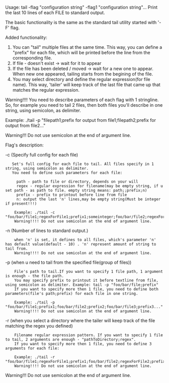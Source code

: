 Usage: tail -flag "configuration string" -flag1 "configuration string"...
Print the last 10 lines of each FILE to standard output.

The basic functionality is the same as the standard tail utility started with '-F' flag.

Added functionality:
1. You can "tail" multiple files at the same time. This way, you can define a "prefix" for each file, 
   which will be printed before the line from the corresponding file.
2. If file - doesn't exist -> wait for it to appear
3. If the file has been deleted / moved -> wait for a new one to appear. When new one appeared, tailing starts from the begining of the file.
4. You may select directory and define the regular expression(for file name).
   This way, 'tailer' will keep track of the last file that came up that matches the regular expression.

Warning!!!!
You need to describe parameters of each flag with 1 stringline. So, for example you need to tail 2 files, then both files
you'll describe in one string, using semicolon, as delimiter.

   Example: ./tail -p "filepath1;prefix for output from file1;filepath2;prefix for output from file2..."

Warning!!!
Do not use semicolon at the end of argument line.


Flag's description:

  -c (Specify full config for each file)
  
       Set's full config for each file to tail. All files specify in 1 string, using semicolon as delimiter.
       You need to define such parameters for each file:
       
    	 path - path to file or directory, depends on your will
    	 regex - regular expression for filename(may be empty string, if u set path - as path to file. empty string means: path;;prefix;n)
    	 prefix - prefix to printout before line from file
    	 n: output the last 'n' lines,may be empty string(Must be integer if present!!!)

    	Example: ./tail -c "foo/bar/file1;regexForFile1;prefix1;someinteger;foo/bar/file2;regexForFile2;prefix2;someinteger..."
    	Warning!!!! Do not use semicolon at the end of argument line.
    	
  -n (Number of lines to standard output.)
  
    	when 'n' is set, it defines to all files, which's parameter 'n' has default value(default - 10) . 'n' represent amount of string to tail from.
    	Warning!!!! Do not use semicolon at the end of argument line.
    
  -p (when u need to tail from the specified file(group of files))
  
    	File's path to tail.If you want to specify 1 file path, 1 argument is enough - the file path.
    	You may specify prefix to printout it before textline from file, using semicolon as delimiter. Example: tail -p "foo/bar/file;prefix"
    	If you want to specify more then 1 file, you need to define both parameters(file's path;prefix) for each file in one string.
      
    	Example: ./tail -p "foo/bar/file1;prefix1;foo/bar/file2;prefix2;foo/bar/file3;prefix3..."
    	Warning!!!! Do not use semicolon at the end of argument line.
    	
  -r (when you select a directory where the tailer will keep track of the file matching the regex you defined)
  
    	Filename regular expression pattern. If you want to specify 1 file to tail, 2 arguments are enough - "pathToDirectory;regex".
    	If you want to specify more then 1 file, you need to define 3 arguments for each file:
      
    	Example: ./tail -r "foo/bar/file1;regexForFile1;prefix1;foo/bar/file2;regexForFile2;prefix2;foo/bar/file3;regexForFile3;prefix3..."
    	Warning!!!! Do not use semicolon at the end of argument line.


Warning!!!
Do not use semicolon at the end of argument line.


